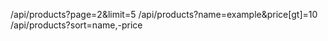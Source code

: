 /api/products?page=2&limit=5
/api/products?name=example&price[gt]=10
/api/products?sort=name,-price
